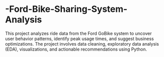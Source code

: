 # -Ford-Bike-Sharing-System-Analysis
This project analyzes ride data from the Ford GoBike system to uncover user behavior patterns, identify peak usage times, and suggest business optimizations. The project involves data cleaning, exploratory data analysis (EDA), visualizations, and actionable recommendations using Python.
